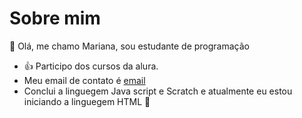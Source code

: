 # Sobre mim
:wave: Olá, me chamo Mariana, sou estudante de programação
- :thumbsup: Participo dos cursos da alura.
- Meu email de contato é [email](marianathomazsacht@gmail.com)
- Conclui a linguegem Java script e Scratch e atualmente eu estou iniciando a linguegem HTML :clap:
